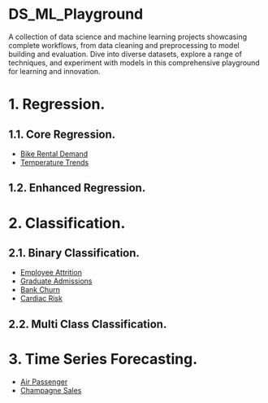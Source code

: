 # DS_ML_Playground
A collection of data science and machine learning projects showcasing complete workflows, from data cleaning and 
preprocessing to model building and evaluation. Dive into diverse datasets, explore a range of techniques, and 
experiment with models in this comprehensive playground for learning and innovation.

# 1. Regression.
## 1.1. Core Regression.
- [Bike Rental Demand](a.%20Overview/Bike%20Rental%20Demand.md)
- [Temperature Trends](a.%20Overview/Temperature%20Trends.md)

## 1.2. Enhanced Regression.

# 2. Classification.
## 2.1. Binary Classification.
- [Employee Attrition](a.%20Overview/Employee%20Attrition.md)
- [Graduate Admissions](a.%20Overview/Graduate%20Admissions.md)
- [Bank Churn](a.%20Overview/Bank%20Churn.md)
- [Cardiac Risk](a.%20Overview/Cardiac%20Risk.md)

## 2.2. Multi Class Classification.

# 3. Time Series Forecasting.
- [Air Passenger](a.%20Overview/Air%20Passenger.md)
- [Champagne Sales](a.%20Overview/Champagne%20Sales.md)
